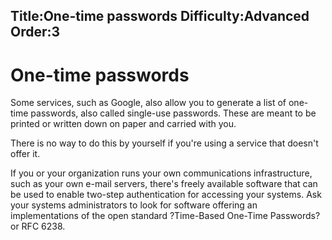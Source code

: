 Title:One-time passwords
Difficulty:Advanced
Order:3
---
# One-time passwords

Some services, such as Google, also allow you to generate a list of one-time passwords, also called single-use passwords. These are meant to be printed or written down on paper and carried with you.

There is no way to do this by yourself if you're using a service that doesn't offer it.

If you or your organization runs your own communications infrastructure, such as your own e-mail servers, there's freely available software that can be used to enable two-step authentication for accessing your systems. Ask your systems administrators to look for software offering an implementations of the open standard ?Time-Based One-Time Passwords? or RFC 6238.